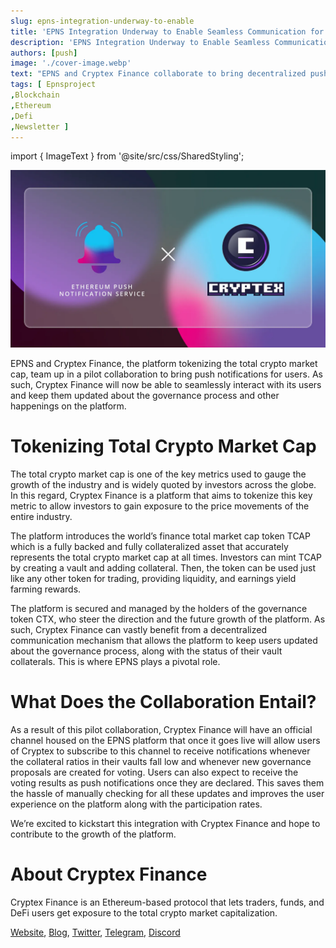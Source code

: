 ```yaml
---
slug: epns-integration-underway-to-enable
title: 'EPNS Integration Underway to Enable Seamless Communication for Users Within the Cryptex Finance App'
description: 'EPNS Integration Underway to Enable Seamless Communication for Users Within the Cryptex Finance App'
authors: [push]
image: './cover-image.webp'
text: "EPNS and Cryptex Finance collaborate to bring decentralized push notifications to the protocol."
tags: [ Epnsproject
,Blockchain
,Ethereum
,Defi
,Newsletter ]
---
```


import { ImageText } from '@site/src/css/SharedStyling';

![Cover image of EPNS Integration Underway to Enable Seamless Communication for Users Within the Cryptex Finance App](./cover-image.webp)

<!--truncate-->

EPNS and Cryptex Finance, the platform tokenizing the total crypto market cap, team up in a pilot collaboration to bring push notifications for users. As such, Cryptex Finance will now be able to seamlessly interact with its users and keep them updated about the governance process and other happenings on the platform.

# Tokenizing Total Crypto Market Cap

The total crypto market cap is one of the key metrics used to gauge the growth of the industry and is widely quoted by investors across the globe. In this regard, Cryptex Finance is a platform that aims to tokenize this key metric to allow investors to gain exposure to the price movements of the entire industry.

The platform introduces the world’s finance total market cap token TCAP which is a fully backed and fully collateralized asset that accurately represents the total crypto market cap at all times. Investors can mint TCAP by creating a vault and adding collateral. Then, the token can be used just like any other token for trading, providing liquidity, and earnings yield farming rewards.

The platform is secured and managed by the holders of the governance token CTX, who steer the direction and the future growth of the platform. As such, Cryptex Finance can vastly benefit from a decentralized communication mechanism that allows the platform to keep users updated about the governance process, along with the status of their vault collaterals. This is where EPNS plays a pivotal role.

# What Does the Collaboration Entail?

As a result of this pilot collaboration, Cryptex Finance will have an official channel housed on the EPNS platform that once it goes live will allow users of Cryptex to subscribe to this channel to receive notifications whenever the collateral ratios in their vaults fall low and whenever new governance proposals are created for voting. Users can also expect to receive the voting results as push notifications once they are declared. This saves them the hassle of manually checking for all these updates and improves the user experience on the platform along with the participation rates.

We’re excited to kickstart this integration with Cryptex Finance and hope to contribute to the growth of the platform.

# **About Cryptex Finance**

Cryptex Finance is an Ethereum-based protocol that lets traders, funds, and DeFi users get exposure to the total crypto market capitalization.

[Website](https://cryptex.finance/), [Blog](https://cryptex.finance/#news), [Twitter](https://twitter.com/cryptexfinance), [Telegram](https://t.me/cryptexfinance), [Discord](https://discord.com/invite/cryptex)
